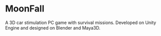 # MoonFall
A 3D car stimulation PC game with survival missions. Developed on Unity Engine and designed on Blender and Maya3D.
